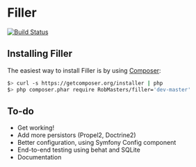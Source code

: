 Filler
======

[![Build Status](https://secure.travis-ci.org/RobMasters/Filler.png?branch=master)](http://travis-ci.org/RobMasters/Filler)

Installing Filler
-----------------

The easiest way to install Filler is by using [Composer](http://getcomposer.org):

```bash
$> curl -s https://getcomposer.org/installer | php
$> php composer.phar require RobMasters/filler='dev-master'
```

To-do
-----

* Get working!
* Add more persistors (Propel2, Doctrine2)
* Better configuration, using Symfony Config component
* End-to-end testing using behat and SQLite
* Documentation
